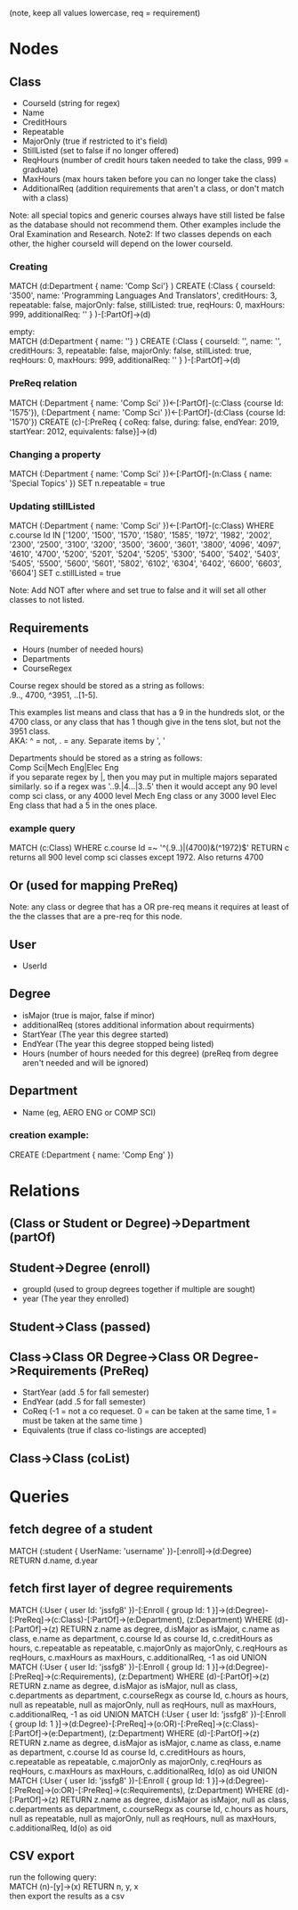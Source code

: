(note, keep all values lowercase, req = requirement)
# Nodes

## Class
 - CourseId (string for regex)
 - Name
 - CreditHours
 - Repeatable
 - MajorOnly (true if restricted to it's field)
 - StillListed (set to false if no longer offered)
 - ReqHours (number of credit hours taken needed to take the class, 999 = graduate)
 - MaxHours (max hours taken before you can no longer take the class)
 - AdditionalReq (addition requirements that aren't a class, or don't match with a class)

Note: all special topics and generic courses always have still listed be false as the database should not recommend them. Other examples include the Oral Examination and Research.
Note2: If two classes depends on each other, the higher courseId will depend on the lower courseId.

### Creating
MATCH (d:Department { name: 'Comp Sci'} ) CREATE (:Class { courseId: '3500', name: 'Programming Languages And Translators', creditHours: 3, repeatable: false, majorOnly: false, stillListed: true, reqHours: 0, maxHours: 999, additionalReq: '' } )-[:PartOf]->(d)

empty:  
MATCH (d:Department { name: ''} ) CREATE (:Class { courseId: '', name: '', creditHours: 3, repeatable: false, majorOnly: false, stillListed: true, reqHours: 0, maxHours: 999, additionalReq: '' } )-[:PartOf]->(d)

### PreReq relation
MATCH (:Department { name: 'Comp Sci' })<-[:PartOf]-(c:Class {course Id: '1575'}), (:Department { name: 'Comp Sci' })<-[:PartOf]-(d:Class {course Id: '1570'}) CREATE (c)-[:PreReq { coReq: false, during: false, endYear: 2019, startYear: 2012, equivalents: false}]->(d)

### Changing a property
MATCH (:Department { name: 'Comp Sci' })<-[:PartOf]-(n:Class { name: 'Special Topics' }) SET n.repeatable = true

### Updating stillListed
MATCH (:Department { name: 'Comp Sci' })<-[:PartOf]-(c:Class) WHERE c.course Id IN ['1200', '1500', '1570', '1580', '1585', '1972', '1982', '2002', '2300', '2500', '3100', '3200', '3500', '3600', '3601', '3800', '4096', '4097', '4610', '4700', '5200', '5201', '5204', '5205', '5300', '5400', '5402', '5403', '5405', '5500', '5600', '5601', '5802', '6102', '6304', '6402', '6600', '6603', '6604'] SET c.stillListed = true

Note: Add NOT after where and set true to false and it will set all other classes to not listed.

## Requirements
 - Hours (number of needed hours)
 - Departments
 - CourseRegex

Course regex should be stored as a string as follows:  
.9.., 4700, ^3951, ..[1-5].  

This examples list means and class that has a 9 in the hundreds slot, or the 4700 class, or any class that has 1 though give in the tens slot, but not the 3951 class.  
AKA: ^ = not, . = any. Separate items by ', '  

Departments should be stored as a string as follows:  
Comp Sci|Mech Eng|Elec Eng  
if you separate regex by |, then you may put in multiple majors separated similarly. so if a regex was '..9.|4...|3..5' then it would accept any 90 level comp sci class, or any 4000 level Mech Eng class or any 3000 level Elec Eng class that had a 5 in the ones place.

### example query
MATCH (c:Class) WHERE c.course Id =~ '^(.9..)|(4700)&(^1972)$' RETURN c  
returns all 900 level comp sci classes except 1972. Also returns 4700

## Or (used for mapping PreReq)
Note: any class or degree that has a OR pre-req means it requires at least of the the classes that are a pre-req for this node.

## User
 - UserId

## Degree
 - isMajor (true is major, false if minor)
 - additionalReq (stores additional information about requirments)
 - StartYear (The year this degree started)
 - EndYear (The year this degree stopped being listed)
 - Hours (number of hours needed for this degree)
 (preReq from degree aren't needed and will be ignored)

## Department
 - Name (eg, AERO ENG or COMP SCI)

### creation example:
CREATE (:Department { name: 'Comp Eng' })

# Relations

## (Class or Student or Degree)->Department (partOf)

## Student->Degree (enroll)
 - groupId (used to group degrees together if multiple are sought)
 - year (The year they enrolled)

## Student->Class (passed)

## Class->Class OR Degree->Class OR Degree->Requirements (PreReq)
 - StartYear (add .5 for fall semester)
 - EndYear (add .5 for fall semester)
 - CoReq (-1 = not a co requeset. 0 = can be taken at the same time, 1 = must be taken at the same time )
 - Equivalents (true if class co-listings are accepted)

## Class->Class (coList)

# Queries

## fetch degree of a student
MATCH (:student { UserName: 'username' })-[:enroll]->(d:Degree)  
RETURN d.name, d.year

## fetch first layer of degree requirements
MATCH (:User { user Id: 'jssfg8' })-[:Enroll { group Id: 1 }]->(d:Degree)-[:PreReq]->(c:Class)-[:PartOf]->(e:Department), (z:Department) WHERE (d)-[:PartOf]->(z) RETURN z.name as degree, d.isMajor as isMajor, c.name as class, e.name as department, c.course Id as course Id, c.creditHours as hours, c.repeatable as repeatable, c.majorOnly as majorOnly, c.reqHours as reqHours, c.maxHours as maxHours, c.additionalReq, -1 as oid UNION MATCH (:User { user Id: 'jssfg8' })-[:Enroll { group Id: 1 }]->(d:Degree)-[:PreReq]->(c:Requirements), (z:Department) WHERE (d)-[:PartOf]->(z) RETURN z.name as degree, d.isMajor as isMajor, null as class, c.departments as department, c.courseRegx as course Id, c.hours as hours, null as repeatable, null as majorOnly, null as reqHours, null as maxHours, c.additionalReq, -1 as oid UNION MATCH (:User { user Id: 'jssfg8' })-[:Enroll { group Id: 1 }]->(d:Degree)-[:PreReq]->(o:OR)-[:PreReq]->(c:Class)-[:PartOf]->(e:Department), (z:Department) WHERE (d)-[:PartOf]->(z) RETURN z.name as degree, d.isMajor as isMajor, c.name as class, e.name as department, c.course Id as course Id, c.creditHours as hours, c.repeatable as repeatable, c.majorOnly as majorOnly, c.reqHours as reqHours, c.maxHours as maxHours, c.additionalReq,  Id(o) as oid UNION MATCH (:User { user Id: 'jssfg8' })-[:Enroll { group Id: 1 }]->(d:Degree)-[:PreReq]->(o:OR)-[:PreReq]->(c:Requirements), (z:Department) WHERE (d)-[:PartOf]->(z) RETURN z.name as degree, d.isMajor as isMajor, null as class, c.departments as department, c.courseRegx as course Id, c.hours as hours, null as repeatable, null as majorOnly, null as reqHours, null as maxHours, c.additionalReq,  Id(o) as oid

## CSV export
run the following query:  
MATCH (n)-[y]->(x) RETURN n, y, x  
then export the results as a csv
